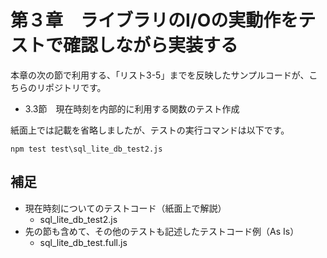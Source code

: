 # 第３章　ライブラリのI/Oの実動作をテストで確認しながら実装する

本章の次の節で利用する、「リスト3-5」までを反映したサンプルコードが、こちらのリポジトリです。

* 3.3節　現在時刻を内部的に利用する関数のテスト作成

紙面上では記載を省略しましたが、テストの実行コマンドは以下です。

`npm test test\sql_lite_db_test2.js`

## 補足

* 現在時刻についてのテストコード（紙面上で解説）
  * sql_lite_db_test2.js
* 先の節も含めて、その他のテストも記述したテストコード例（As Is）
  * sql_lite_db_test.full.js
